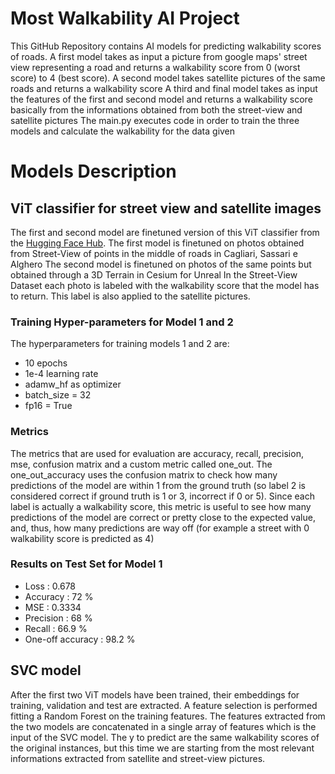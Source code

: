 # Most Walkability AI Project
This GitHub Repository contains AI models for predicting walkability scores of roads.
A first model takes as input a picture from google maps' street view representing a road and returns a walkability score from 0 (worst score) to 4 (best score).
A second model takes satellite pictures of the same roads and returns a walkability score
A third and final model takes as input the features of the first and second model and returns a walkability score basically from the informations obtained from both the street-view and satellite pictures
The main.py executes code in order to train the three models and calculate the walkability for the data given

# Models Description
## ViT classifier for street view and satellite images
The first and second model are finetuned version of this ViT classifier from the [Hugging Face Hub](https://huggingface.co/google/vit-base-patch16-224).
The first model is finetuned on photos obtained from Street-View of points in the middle of roads in Cagliari, Sassari e Alghero
The second model is finetuned on photos of the same points but obtained through a 3D Terrain in Cesium for Unreal
In the Street-View Dataset each photo is labeled with the walkability score that the model has to return.
This label is also applied to the satellite pictures.

### Training Hyper-parameters for Model 1 and 2
The hyperparameters for training models 1 and 2 are:
- 10 epochs
- 1e-4 learning rate
- adamw_hf as optimizer
- batch_size = 32
- fp16 = True

### Metrics
The metrics that are used for evaluation are accuracy, recall, precision, mse, confusion matrix and a custom metric called one_out. The one_out_accuracy uses
the confusion matrix to check how many predictions of the model are within 1 from the ground truth (so label 2 is considered correct if ground truth is 1 or 3, incorrect if 0 or 5).
Since each label is actually a walkability score, this metric is useful to see how many predictions of the model are correct or pretty close to the expected value, and, thus,
how many predictions are way off (for example a street with 0 walkability score is predicted as 4)

### Results on Test Set for Model 1
- Loss         : 0.678
- Accuracy     : 72 %
- MSE          : 0.3334
- Precision    : 68 %
- Recall       : 66.9 %
- One-off accuracy : 98.2 %


## SVC model
After the first two ViT models have been trained, their embeddings for training, validation and test are extracted. A feature selection is performed fitting a Random Forest on the training features.
The features extracted from the two models are concatenated in a single array of features which is the input of the SVC model. The y to predict are the same walkability scores of the original instances, but this time we are starting from the most relevant informations extracted from
satellite and street-view pictures.

